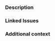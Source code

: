 <!-- DO NOT IGNORE THE TEMPLATE!

Thank you for contributing!

Before submitting the PR, please make sure you do the following:

- Read the [Contributing Guide](https://github.com/nostromos/contribute).
- Check that there isn't already a PR that solves the problem the same way to avoid creating a duplicate.
- Provide a description in this PR that addresses **what** the PR is solving, or reference the issue that it solves (e.g. `fixes #123`).
- Ideally, include relevant tests that fail without this PR but pass with it.

-->

### Description

<!-- Please insert your description here and provide especially info about the "what" this PR is solving -->
<!-- When referencing or describing specific lines of code, please use GH permalinks to allow for faster discussion -->

### Linked Issues


### Additional context

<!-- e.g. is there anything you'd like reviewers to focus on? -->